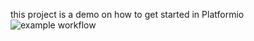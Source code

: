 this project is a demo on how to get started in Platformio
![example workflow](https://github.com/<OWNER>/<REPOSITORY>/actions/workflows/main.yml/badge.svg)
